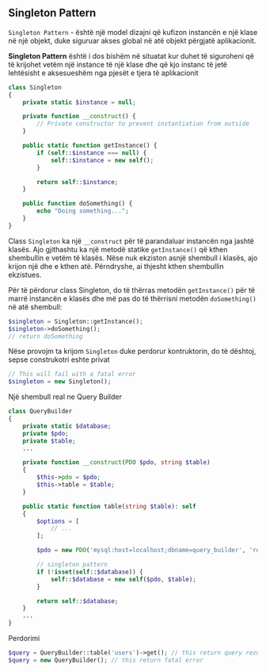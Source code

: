 ## Singleton Pattern

`Singleton Pattern` - është një model dizajni që kufizon instancën e një klase në një objekt, duke siguruar akses global në atë objekt përgjatë aplikacionit.

**Singleton Pattern** është i dos   bishëm në situatat kur duhet të siguroheni që të krijohet vetëm një instance të një klase dhe që kjo instanc të jetë lehtësisht e aksesueshëm nga pjesët e tjera të aplikacionit

```php
class Singleton
{
    private static $instance = null;

    private function __construct() {
        // Private constructor to prevent instantiation from outside
    }

    public static function getInstance() {
        if (self::$instance === null) {
            self::$instance = new self();
        }

        return self::$instance;
    }

    public function doSomething() {
        echo "Doing something...";
    }
}
```

Class `Singleton` ka një `__construct` për të parandaluar instancën nga jashtë klasës. Ajo gjithashtu ka një metodë statike `getInstance()` që kthen shembullin e vetëm të klasës. Nëse nuk ekziston asnjë shembull i klasës, ajo krijon një dhe e kthen atë. Përndryshe, ai thjesht kthen shembullin ekzistues.

Për të përdorur class Singleton, do të thërras metodën `getInstance()` për të marrë instancën e klasës dhe më pas do të thërrisni metodën `doSomething()` në atë shembull:

```php
$singleton = Singleton::getInstance();
$singleton->doSomething();
// return doSomething
```

Nëse provojm ta krijom `Singleton` duke perdorur kontruktorin, do të dështoj, sepse construkotri eshte privat

```php
// This will fail with a fatal error
$singleton = new Singleton();
```

Një shembull real ne Query Builder

```php
class QueryBuilder
{
    private static $database;
    private $pdo;
    private $table;
    ...

    private function __construct(PDO $pdo, string $table)
    {
        $this->pdo = $pdo;
        $this->table = $table;
    }

    public static function table(string $table): self
    {
        $options = [
            // ...
        ];

        $pdo = new PDO('mysql:host=localhost;dbname=query_builder', 'root', '', $options);

        // singleton pattern
        if (!isset(self::$database)) {
            self::$database = new self($pdo, $table);
        }

        return self::$database;
    }
    ...
}

```

Perdorimi

```php
$query = QueryBuilder::table('users')->get(); // this return query rezult
$query = new QueryBuilder(); // this return fatal error
```
